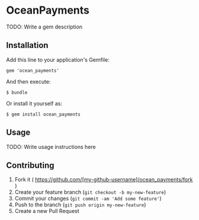 # OceanPayments

TODO: Write a gem description

## Installation

Add this line to your application's Gemfile:

    gem 'ocean_payments'

And then execute:

    $ bundle

Or install it yourself as:

    $ gem install ocean_payments

## Usage

TODO: Write usage instructions here

## Contributing

1. Fork it ( https://github.com/[my-github-username]/ocean_payments/fork )
2. Create your feature branch (`git checkout -b my-new-feature`)
3. Commit your changes (`git commit -am 'Add some feature'`)
4. Push to the branch (`git push origin my-new-feature`)
5. Create a new Pull Request
